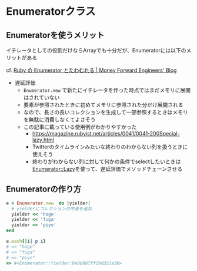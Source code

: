 # Enumeratorクラス

## Enumeratorを使うメリット

イテレータとしての役割だけならArrayでも十分だが、Enumeratorには以下のメリットがある

cf. [Ruby の Enumerator とたわむれる | Money Forward Engineers' Blog](https://moneyforward.com/engineers_blog/2020/02/04/ruby-enumerator/)

- 遅延評価
  - `Enumerator.new` で新たにイテレータを作った時点ではまだメモリに展開はされていない
  - 要素が参照されたときに初めてメモリに参照された分だけ展開される
  - なので、長さの長いコレクションを生成して一部参照するときはメモリを無駄に消費しなくてよさそう
  - この記事に載っている使用例がわかりやすかった
    - https://magazine.rubyist.net/articles/0041/0041-200Special-lazy.html
    - Twitterのタイムラインみたいな終わりのわからない列を扱うときに使えそう
    - 終わりがわからない列に対して何かの条件でselectしたいときは[Enumerator::Lazy](https://docs.ruby-lang.org/ja/latest/class/Enumerator=3a=3aLazy.html)を使って、遅延評価でメソッドチェーンさせる

## Enumeratorの作り方

```ruby
e = Enumerator.new  do |yielder|
  # yielderにコレクションの中身を追加
  yielder << 'hoge'
  yielder << 'fuga'
  yielder << 'piyo'
end

e.each{|i| p i}
# => "hoge"
# => "fuga"
# => "piyo"
=> #<Enumerator::Yielder:0x00007ff19d322a30>
```
